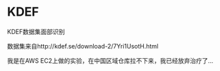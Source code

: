 # KDEF

KDEF数据集面部识别

数据集来自http://kdef.se/download-2/7Yri1UsotH.html

我是在AWS EC2上做的实验，在中国区域仓库拉不下来，我已经放弃治疗了...
